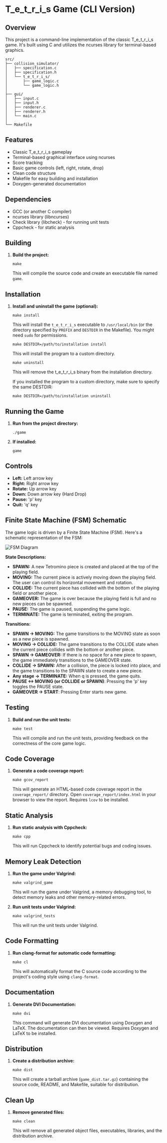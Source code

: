 # T_e_t_r_i_s Game (CLI Version)

## Overview

This project is a command-line implementation of the classic T_e_t_r_i_s game. It's built using C and utilizes the ncurses library for terminal-based graphics.
```
src/
├── collision_simulator/         
│   ├── specification.c 
│   ├── specification.h
│   └── t_e_t_r_i_s/
│       ├── game_logic.c
│       └── game_logic.h   
│
├── gui/     
│   ├── input.c  
│   ├── input.h   
│   ├── renderer.c     
│   ├── renderer.h      
│   └── main.c      
│
└── Makefile
```

## Features

*   Classic T_e_t_r_i_s gameplay
*   Terminal-based graphical interface using ncurses
*   Score tracking
*   Basic game controls (left, right, rotate, drop)
*   Clean code structure
*   Makefile for easy building and installation
*   Doxygen-generated documentation

## Dependencies

*   GCC (or another C compiler)
*   ncurses library (libncurses)
*   Check library (libcheck) - for running unit tests
*   Cppcheck - for static analysis

## Building

1.  **Build the project:**

    ```
    make
    ```

    This will compile the source code and create an executable file named `game`.

## Installation

1.  **Install and uninstall the game (optional):**

    ```
    make install
    ```

    This will install the `t_e_t_r_i_s` executable to `/usr/local/bin` (or the directory specified by `PREFIX` and `DESTDIR` in the Makefile). You might need `sudo` for permissions.

    ```
    make DESTDIR=/path/to/installation install
    ```

    This will  install the program to a custom directory.


    ```
    make uninstall
    ```

    This will remove the t_e_t_r_i_s binary from the installation directory.


    If you installed the program to a custom directory, make sure to specify the same DESTDIR:


    ```
    make DESTDIR=/path/to/installation uninstall
    ```
    

## Running the Game

1.  **Run from the project directory:**

    ```
    ./game
    ```

2.  **If installed:**

    ```
    game
    ```

## Controls

*   **Left:** Left arrow key
*   **Right:** Right arrow key
*   **Rotate:** Up arrow key
*   **Down:** Down arrow key (Hard Drop)
*   **Pause:** 'p' key
*   **Quit:** 'q' key

## Finite State Machine (FSM) Schematic

The game logic is driven by a Finite State Machine (FSM). Here's a schematic representation of the FSM:

![FSM Diagram](FSM.png)

**State Descriptions:**

*   **SPAWN:** A new Tetromino piece is created and placed at the top of the playing field.
*   **MOVING:** The current piece is actively moving down the playing field. The user can control its horizontal movement and rotation.
*   **COLLIDE:** The current piece has collided with the bottom of the playing field or another piece.
*   **GAMEOVER:** The game is over because the playing field is full and no new pieces can be spawned.
*   **PAUSE:** The game is paused, suspending the game logic.
*   **TERMINATE:** The game is terminated, exiting the program.

**Transitions:**

*   **SPAWN -> MOVING:**  The game transitions to the MOVING state as soon as a new piece is spawned.
*   **MOVING -> COLLIDE:** The game transitions to the COLLIDE state when the current piece collides with the bottom or another piece.
*   **SPAWN -> GAMEOVER:** If there is no space for a new piece to spawn, the game immediately transitions to the GAMEOVER state.
*   **COLLIDE -> SPAWN:**  After a collision, the piece is locked into place, and the game transitions to the SPAWN state to create a new piece.
*   **Any stage -> TERMINATE:** When q is pressed, the game quits.
*   **PAUSE <-> MOVING (or COLLIDE or SPAWN)**: Pressing the 'p' key toggles the PAUSE state.
*   **GAMEOVER -> START**: Pressing Enter starts new game.

## Testing

1.  **Build and run the unit tests:**

    ```
    make test
    ```

    This will compile and run the unit tests, providing feedback on the correctness of the core game logic.

## Code Coverage

1.  **Generate a code coverage report:**

    ```
    make gcov_report
    ```

    This will generate an HTML-based code coverage report in the `coverage_report/` directory. Open `coverage_report/index.html` in your browser to view the report.  Requires `lcov` to be installed.

## Static Analysis

1.  **Run static analysis with Cppcheck:**

    ```
    make cpp
    ```

    This will run Cppcheck to identify potential bugs and coding issues.

## Memory Leak Detection

1.  **Run the game under Valgrind:**

    ```
    make valgrind_game
    ```

    This will run the game under Valgrind, a memory debugging tool, to detect memory leaks and other memory-related errors.

2.  **Run unit tests under Valgrind:**

    ```
    make valgrind_tests
    ```

    This will run the unit tests under Valgrind.

## Code Formatting

1.  **Run clang-format for automatic code formatting:**

    ```
    make cl
    ```

    This will automatically format the C source code according to the project's coding style using `clang-format`.

## Documentation

1.  **Generate DVI Documentation:**

    ```
    make dvi
    ```

    This command will generate DVI documentation using Doxygen and LaTeX. The documentation can then be viewed. Requires Doxygen and LaTeX to be installed.

## Distribution

1.  **Create a distribution archive:**

    ```
    make dist
    ```

    This will create a tarball archive (`game_dist.tar.gz`) containing the source code, README, and Makefile, suitable for distribution.

## Clean Up

1.  **Remove generated files:**

    ```
    make clean
    ```

    This will remove all generated object files, executables, libraries, and the distribution archive.


